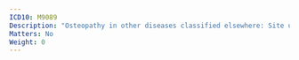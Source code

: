 ```yaml
---
ICD10: M9089
Description: "Osteopathy in other diseases classified elsewhere: Site unspecified"
Matters: No
Weight: 0
---
```


